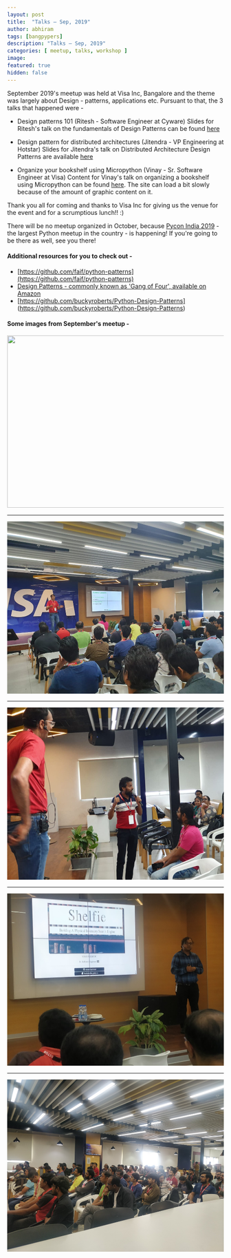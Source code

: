 ```yaml
---
layout: post
title:  "Talks – Sep, 2019"
author: abhiram
tags: [bangpypers]
description: "Talks – Sep, 2019"
categories: [ meetup, talks, workshop ]
image:
featured: true
hidden: false
---
```


September 2019's meetup was held at Visa Inc, Bangalore and the theme was largely about Design - patterns, applications etc. Pursuant to that, the 3 talks that happened were - 

-  Design patterns 101 (Ritesh - Software Engineer at Cyware)
Slides for Ritesh's talk on the fundamentals of Design Patterns can be found [here](https://www.slideshare.net/riteshagrawal5036/design-patterns-101-176009891)

-  Design pattern for distributed architectures (Jitendra - VP Engineering at Hotstar)
Slides for Jitendra's talk on Distributed Architecture Design Patterns are available [here](https://docs.google.com/presentation/d/1AEicPtrAWRgEpCOXru1RQSNm-c55yAmEJN-BFhY7et8/edit?usp=sharing)

-  Organize your bookshelf using Micropython (Vinay - Sr. Software Engineer at Visa)
Content for Vinay's talk on organizing a bookshelf using Micropython can be found [here](https://bookshelfie.gitlab.io). The site can load a bit slowly because of the amount of graphic content on it.


Thank you all for coming and thanks to Visa Inc for giving us the venue for the event and for a scrumptious lunch!! :)

There will be no meetup organized in October, because [Pycon India 2019](https://in.pycon.org/2019/) - the largest Python meetup in the country - is happening! If you're going to be there as well, see you there!

#### Additional resources for you to check out - 

- [https://github.com/faif/python-patterns](https://github.com/faif/python-patterns)
- [Design Patterns - commonly known as 'Gang of Four', available on Amazon](https://en.wikipedia.org/wiki/Design_Patterns)
- [https://github.com/buckyroberts/Python-Design-Patterns] (https://github.com/buckyroberts/Python-Design-Patterns)

#### Some images from September's meetup - 

<img src="/assets/images/posts/21_Sep_2019/IMG_20190921_103809.jpg" height="400" width="600">
<hr/>
<img src="/assets/images/posts/21_Sep_2019/IMG-20190921-WA0012.jpg" height="400" width="600">
<hr/>
<img src="/assets/images/posts/21_Sep_2019/IMG-20190921-WA0009.jpg" height="400" width="600">
<hr/>
<img src="/assets/images/posts/21_Sep_2019/IMG_20190921_123251.jpg" height="400" width="600">
<hr/>
<img src="/assets/images/posts/21_Sep_2019/IMG_20190921_110558.jpg" height="400" width="600">




